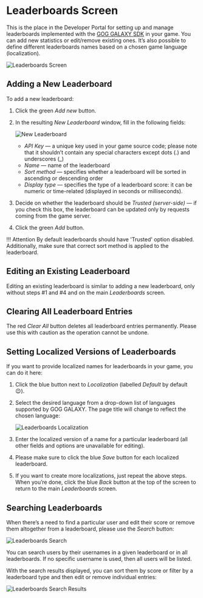 # Leaderboards Screen

This is the place in the Developer Portal for setting up and manage leaderboards implemented with the [GOG GALAXY SDK](sdk-leaderboards.md) in your game. You can add new statistics or edit/remove existing ones. It’s also possible to define different leaderboards names based on a chosen game language (localization).

![Leaderboards Screen](_assets/leaderboards.png)

## Adding a New Leaderboard

To add a new leaderboard:

1. Click the green *Add new* button.

2. In the resulting *New Leaderboard* window, fill in the following fields:
   
    ![New Leaderboard](_assets/new-leaderboard.png)
   
    - *API Key* — a unique key used in your game source code; please note that it shouldn’t contain any special characters except dots (.) and underscores (_)
    - *Name* — name of the leaderboard
    - *Sort method* — specifies whether a leaderboard will be sorted in ascending or descending order
    - *Display type* — specifies the type of a leaderboard score: it can be numeric or time-related (displayed in seconds or milliseconds).
   
3. Decide on whether the leaderboard should be *Trusted (server-side)* — if you check this box, the leaderboard can be updated only by requests coming from the game server.

4. Click the green *Add* button.

!!! Attention
    By default leaderboards should have 'Trusted' option disabled. Additionally, make sure that correct sort method is applied to the leaderboard.

## Editing an Existing Leaderboard

Editing an existing leaderboard is similar to adding a new leaderboard, only without steps #1 and #4 and on the main *Leaderboards* screen.

## Clearing All Leaderboard Entries

The red *Clear All* button deletes all leaderboard entries permanently. Please use this with caution as the operation cannot be undone.

## Setting Localized Versions of Leaderboards

If you want to provide localized names for leaderboards in your game, you can do it here:

1. Click the blue button next to *Localization* (labelled *Default* by default 😉).

2. Select the desired language from a drop-down list of languages supported by GOG GALAXY. The page title will change to reflect the chosen language:

    ![Leaderboards Localization](_assets/leaderboards-localization.png)

3. Enter the localized version of a name for a particular leaderboard (all other fields and options are unavailable for editing).

4. Please make sure to click the blue *Save* button for each localized leaderboard.

5. If you want to create more localizations, just repeat the above steps. When you’re done, click the blue *Back* button at the top of the screen to return to the main *Leaderboards* screen.

## Searching Leaderboards

When there’s a need to find a particular user and edit their score or remove them altogether from a leaderboard, please use the *Search* button:

![Leaderboards Search](_assets/leaderboards-search.png)

You can search users by their usernames in a given leaderboard or in all leaderboards. If no specific username is used, then all users will be listed.

With the search results displayed, you can sort them by score or filter by a leaderboard type and then edit or remove individual entries:

![Leaderboards Search Results](_assets/leaderboards-search-results.png)



